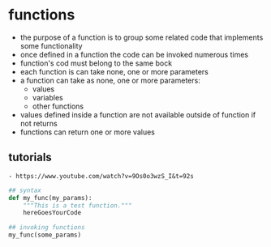 # functions
* the purpose of a function is to group some related code that implements some functionality
* once defined in a function the code can be invoked numerous times
* function's cod must belong to the same bock
* each function is can take none, one or more parameters
* a function can take as none, one or more parameters:
    - values
    - variables
    - other functions
* values defined inside a function are not available outside of function if not returns
* functions can return one or more values

## tutorials
    - https://www.youtube.com/watch?v=9Os0o3wzS_I&t=92s

```python
## syntax
def my_func(my_params):
    """This is a test function."""
    hereGoesYourCode

## invoking functions
my_func(some_params)
```
